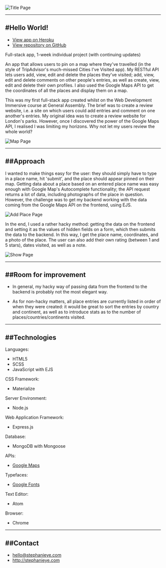 ![Title Page](http://stephslye.github.io/images/helloworld.png)

------------------
#Hello World!
------------------

* [View app on Heroku](https://helloworldmap.herokuapp.com/)
* [View repository on GitHub](https://github.com/stephslye/helloworld)

Full-stack app, 1-week individual project (with continuing updates)

An app that allows users to pin on a map where they've travelled (in the style of TripAdvisor's much-missed Cities I've Visited app). My RESTful API lets users add, view, edit and delete the places they've visited; add, view, edit and delete comments on other people's entries, as well as create, view, edit and delete their own profiles. I also used the Google Maps API to get the coordinates of all the places and display them on a map.

This was my first full-stack app created whilst on the Web Development Immersive course at General Assembly. The brief was to create a review website, i.e. a site on which users could add entries and comment on one another's entries. My original idea was to create a review website for London's parks. However, once I discovered the power of the Google Maps API, I realised I was limiting my horizons. Why not let my users review the whole world?

![Map Page](http://stephslye.github.io/images/helloworldmap.png)

----------
##Approach
----------

I wanted to make things easy for the user: they should simply have to type in a place name, hit 'submit', and the place should appear pinned on their map. Getting data about a place based on an entered place name was easy enough with Google Map's Autocomplete functionality; the API request returns a lot of data, including photographs of the place in question. However, the challenge was to get my backend working with the data coming from the Google Maps API on the frontend, using EJS.

![Add Place Page](http://stephslye.github.io/images/helloworldadd.png)

In the end, I used a rather hacky method: getting the data on the frontend and setting it as the values of hidden fields on a form, which then submits the data to the backend. In this way, I get the place name, coordinates, and a photo of the place. The user can also add their own rating (between 1 and 5 stars), dates visited, as well as a note.


![Show Page](http://stephslye.github.io/images/helloworldshowpage.png)

----------------------
##Room for improvement
----------------------

* In general, my hacky way of passing data from the frontend to the backend is probably not the most elegant way.

* As for non-hacky matters, all place entries are currently listed in order of when they were created: it would be great to sort the entries by country and continent, as well as to introduce stats as to the number of places/countries/continents visited.

--------------
##Technologies
--------------
Languages:
* HTML5
* SCSS
* JavaScript with EJS

CSS Framework:
* Materialize

Server Environment:
* Node.js

Web Application Framework:
* Express.js

Database:
* MongoDB with Mongoose

APIs:
* [Google Maps](https://developers.google.com/maps/documentation/)

Typefaces:
* [Google Fonts](http://fonts.google.com)

Text Editor:
* Atom

Browser:
* Chrome

---------
##Contact
---------

* hello@stephanieye.com
* http://stephanieye.com
